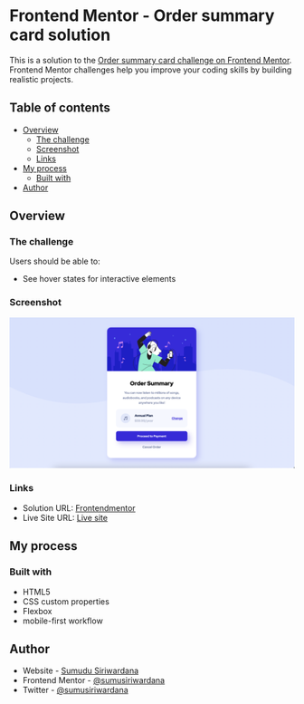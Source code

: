 # Frontend Mentor - Order summary card solution

This is a solution to the [Order summary card challenge on Frontend Mentor](https://www.frontendmentor.io/challenges/order-summary-component-QlPmajDUj). Frontend Mentor challenges help you improve your coding skills by building realistic projects.

## Table of contents

- [Overview](#overview)
  - [The challenge](#the-challenge)
  - [Screenshot](#screenshot)
  - [Links](#links)
- [My process](#my-process)
  - [Built with](#built-with)
- [Author](#author)

## Overview

### The challenge

Users should be able to:

- See hover states for interactive elements

### Screenshot

![](images/Screenshot.png)

### Links

- Solution URL: [Frontendmentor](https://www.frontendmentor.io/solutions/order-summary-card-solution-TcHzV_jh7)
- Live Site URL: [Live site](https://github.com/sumusiriwardana/order-summary-component)

## My process

### Built with

- HTML5
- CSS custom properties
- Flexbox
- mobile-first workflow

## Author

- Website - [Sumudu Siriwardana](https://sumudusiriwardana.hashnode.dev/)
- Frontend Mentor - [@sumusiriwardana](https://www.frontendmentor.io/profile/sumusiriwardana)
- Twitter - [@sumusiriwardana](https://twitter.com/sumusiriwardana)
